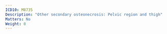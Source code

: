 ```yaml
---
ICD10: M8735
Description: "Other secondary osteonecrosis: Pelvic region and thigh"
Matters: No
Weight: 0
---
```


